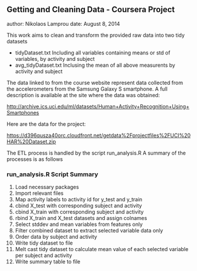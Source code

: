 ## Getting and Cleaning Data - Coursera Project
author: Nikolaos Lamprou
date: August 8, 2014


This work aims to clean and transform the provided raw data into two tidy datasets
- tidyDataset.txt   Including all variables containing means or std of variables, by activity and subject
- avg_tidyDataset.txt   Inclusing the mean of all above measurents by activity and subject

The data linked to from the course website represent data collected from the accelerometers from the Samsung Galaxy S smartphone. A full description is available at the site where the data was obtained:

<http://archive.ics.uci.edu/ml/datasets/Human+Activity+Recognition+Using+Smartphones>

Here are the data for the project:

<https://d396qusza40orc.cloudfront.net/getdata%2Fprojectfiles%2FUCI%20HAR%20Dataset.zip>

The ETL process is handled by the script run_analysis.R
A summary of the processes is as follows

### run_analysis.R Script Summary

1. Load necessary packages
2. Import relevant files
3. Map activity labels to activity id for y_test and y_train
4. cbind X_test with corresponding subject and activity
5. cbind X_train with corresponding subject and activity
6. rbind X_train and X_test datasets and assign colnames
7. Select stddev and mean variables from features only
8. Filter combined dataset to extract selected variable data only
9. Order data by subject and activity
10. Write tidy dataset to file
11. Melt cast tidy dataset to calculate mean value of each selected variable per subject and activity
11. Write summary table to file
